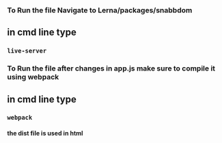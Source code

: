 ### To Run the file Navigate to Lerna/packages/snabbdom
## in cmd line type
### `live-server`


### To Run the file after changes in app.js make sure to compile it using webpack
## in cmd line type
### `webpack`

#### the dist file is used in html